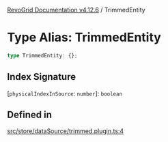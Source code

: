 [RevoGrid Documentation v4.12.6](README.md) / TrimmedEntity

# Type Alias: TrimmedEntity

```ts
type TrimmedEntity: {};
```

## Index Signature

 \[`physicalIndexInSource`: `number`\]: `boolean`

## Defined in

[src/store/dataSource/trimmed.plugin.ts:4](https://github.com/revolist/revogrid/blob/293c9e1b6198b802a0690dc2e0b9faebd722e77f/src/store/dataSource/trimmed.plugin.ts#L4)
